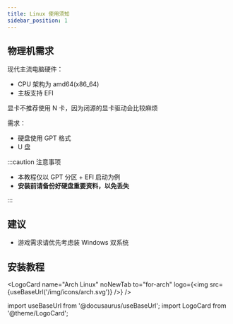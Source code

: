 ```yaml
---
title: Linux 使用须知
sidebar_position: 1
---
```


## 物理机需求

现代主流电脑硬件：

- CPU 架构为 amd64(x86_64)
- 主板支持 EFI

显卡不推荐使用 N 卡，因为闭源的显卡驱动会比较麻烦

需求：

- 硬盘使用 GPT 格式
- U 盘

:::caution 注意事项

- 本教程仅以 GPT 分区 + EFI 启动为例
- **安装前请备份好硬盘重要资料，以免丢失**

:::

## 建议

- 游戏需求请优先考虑装 Windows 双系统

## 安装教程

<LogoCard
    name="Arch Linux"
    noNewTab to="for-arch"
    logo={<img src={useBaseUrl('/img/icons/arch.svg')} />}
/>

import useBaseUrl from '@docusaurus/useBaseUrl';
import LogoCard from '@theme/LogoCard';
